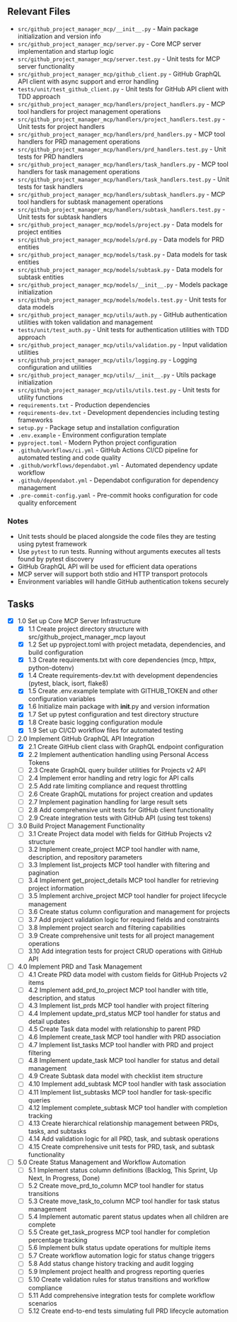## Relevant Files

- `src/github_project_manager_mcp/__init__.py` - Main package initialization and version info
- `src/github_project_manager_mcp/server.py` - Core MCP server implementation and startup logic
- `src/github_project_manager_mcp/server.test.py` - Unit tests for MCP server functionality
- `src/github_project_manager_mcp/github_client.py` - GitHub GraphQL API client with async support and error handling
- `tests/unit/test_github_client.py` - Unit tests for GitHub API client with TDD approach
- `src/github_project_manager_mcp/handlers/project_handlers.py` - MCP tool handlers for project management operations
- `src/github_project_manager_mcp/handlers/project_handlers.test.py` - Unit tests for project handlers
- `src/github_project_manager_mcp/handlers/prd_handlers.py` - MCP tool handlers for PRD management operations
- `src/github_project_manager_mcp/handlers/prd_handlers.test.py` - Unit tests for PRD handlers
- `src/github_project_manager_mcp/handlers/task_handlers.py` - MCP tool handlers for task management operations
- `src/github_project_manager_mcp/handlers/task_handlers.test.py` - Unit tests for task handlers
- `src/github_project_manager_mcp/handlers/subtask_handlers.py` - MCP tool handlers for subtask management operations
- `src/github_project_manager_mcp/handlers/subtask_handlers.test.py` - Unit tests for subtask handlers
- `src/github_project_manager_mcp/models/project.py` - Data models for project entities
- `src/github_project_manager_mcp/models/prd.py` - Data models for PRD entities
- `src/github_project_manager_mcp/models/task.py` - Data models for task entities
- `src/github_project_manager_mcp/models/subtask.py` - Data models for subtask entities
- `src/github_project_manager_mcp/models/__init__.py` - Models package initialization
- `src/github_project_manager_mcp/models/models.test.py` - Unit tests for data models
- `src/github_project_manager_mcp/utils/auth.py` - GitHub authentication utilities with token validation and management
- `tests/unit/test_auth.py` - Unit tests for authentication utilities with TDD approach
- `src/github_project_manager_mcp/utils/validation.py` - Input validation utilities
- `src/github_project_manager_mcp/utils/logging.py` - Logging configuration and utilities
- `src/github_project_manager_mcp/utils/__init__.py` - Utils package initialization
- `src/github_project_manager_mcp/utils/utils.test.py` - Unit tests for utility functions
- `requirements.txt` - Production dependencies
- `requirements-dev.txt` - Development dependencies including testing frameworks
- `setup.py` - Package setup and installation configuration
- `.env.example` - Environment configuration template
- `pyproject.toml` - Modern Python project configuration
- `.github/workflows/ci.yml` - GitHub Actions CI/CD pipeline for automated testing and code quality
- `.github/workflows/dependabot.yml` - Automated dependency update workflow
- `.github/dependabot.yml` - Dependabot configuration for dependency management
- `.pre-commit-config.yaml` - Pre-commit hooks configuration for code quality enforcement

### Notes

- Unit tests should be placed alongside the code files they are testing using pytest framework
- Use `pytest` to run tests. Running without arguments executes all tests found by pytest discovery
- GitHub GraphQL API will be used for efficient data operations
- MCP server will support both stdio and HTTP transport protocols
- Environment variables will handle GitHub authentication tokens securely

## Tasks

- [x] 1.0 Set up Core MCP Server Infrastructure
  - [x] 1.1 Create project directory structure with src/github_project_manager_mcp layout
  - [x] 1.2 Set up pyproject.toml with project metadata, dependencies, and build configuration
  - [x] 1.3 Create requirements.txt with core dependencies (mcp, httpx, python-dotenv)
  - [x] 1.4 Create requirements-dev.txt with development dependencies (pytest, black, isort, flake8)
  - [x] 1.5 Create .env.example template with GITHUB_TOKEN and other configuration variables
  - [x] 1.6 Initialize main package with __init__.py and version information
  - [x] 1.7 Set up pytest configuration and test directory structure
  - [x] 1.8 Create basic logging configuration module
  - [x] 1.9 Set up CI/CD workflow files for automated testing

- [ ] 2.0 Implement GitHub GraphQL API Integration
  - [x] 2.1 Create GitHub client class with GraphQL endpoint configuration
  - [x] 2.2 Implement authentication handling using Personal Access Tokens
  - [ ] 2.3 Create GraphQL query builder utilities for Projects v2 API
  - [ ] 2.4 Implement error handling and retry logic for API calls
  - [ ] 2.5 Add rate limiting compliance and request throttling
  - [ ] 2.6 Create GraphQL mutations for project creation and updates
  - [ ] 2.7 Implement pagination handling for large result sets
  - [ ] 2.8 Add comprehensive unit tests for GitHub client functionality
  - [ ] 2.9 Create integration tests with GitHub API (using test tokens)

- [ ] 3.0 Build Project Management Functionality
  - [ ] 3.1 Create Project data model with fields for GitHub Projects v2 structure
  - [ ] 3.2 Implement create_project MCP tool handler with name, description, and repository parameters
  - [ ] 3.3 Implement list_projects MCP tool handler with filtering and pagination
  - [ ] 3.4 Implement get_project_details MCP tool handler for retrieving project information
  - [ ] 3.5 Implement archive_project MCP tool handler for project lifecycle management
  - [ ] 3.6 Create status column configuration and management for projects
  - [ ] 3.7 Add project validation logic for required fields and constraints
  - [ ] 3.8 Implement project search and filtering capabilities
  - [ ] 3.9 Create comprehensive unit tests for all project management operations
  - [ ] 3.10 Add integration tests for project CRUD operations with GitHub API

- [ ] 4.0 Implement PRD and Task Management
  - [ ] 4.1 Create PRD data model with custom fields for GitHub Projects v2 items
  - [ ] 4.2 Implement add_prd_to_project MCP tool handler with title, description, and status
  - [ ] 4.3 Implement list_prds MCP tool handler with project filtering
  - [ ] 4.4 Implement update_prd_status MCP tool handler for status and detail updates
  - [ ] 4.5 Create Task data model with relationship to parent PRD
  - [ ] 4.6 Implement create_task MCP tool handler with PRD association
  - [ ] 4.7 Implement list_tasks MCP tool handler with PRD and project filtering
  - [ ] 4.8 Implement update_task MCP tool handler for status and detail management
  - [ ] 4.9 Create Subtask data model with checklist item structure
  - [ ] 4.10 Implement add_subtask MCP tool handler with task association
  - [ ] 4.11 Implement list_subtasks MCP tool handler for task-specific queries
  - [ ] 4.12 Implement complete_subtask MCP tool handler with completion tracking
  - [ ] 4.13 Create hierarchical relationship management between PRDs, tasks, and subtasks
  - [ ] 4.14 Add validation logic for all PRD, task, and subtask operations
  - [ ] 4.15 Create comprehensive unit tests for PRD, task, and subtask functionality

- [ ] 5.0 Create Status Management and Workflow Automation
  - [ ] 5.1 Implement status column definitions (Backlog, This Sprint, Up Next, In Progress, Done)
  - [ ] 5.2 Create move_prd_to_column MCP tool handler for status transitions
  - [ ] 5.3 Create move_task_to_column MCP tool handler for task status management
  - [ ] 5.4 Implement automatic parent status updates when all children are complete
  - [ ] 5.5 Create get_task_progress MCP tool handler for completion percentage tracking
  - [ ] 5.6 Implement bulk status update operations for multiple items
  - [ ] 5.7 Create workflow automation logic for status change triggers
  - [ ] 5.8 Add status change history tracking and audit logging
  - [ ] 5.9 Implement project health and progress reporting queries
  - [ ] 5.10 Create validation rules for status transitions and workflow compliance
  - [ ] 5.11 Add comprehensive integration tests for complete workflow scenarios
  - [ ] 5.12 Create end-to-end tests simulating full PRD lifecycle automation
